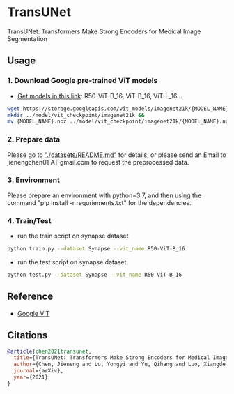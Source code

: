 # TransUNet
TransUNet: Transformers Make Strong Encoders for Medical Image Segmentation

## Usage

### 1. Download Google pre-trained ViT models
* [Get models in this link](https://console.cloud.google.com/storage/vit_models/): R50-ViT-B_16, ViT-B_16, ViT-L_16...
```bash
wget https://storage.googleapis.com/vit_models/imagenet21k/{MODEL_NAME}.npz &&
mkdir ../model/vit_checkpoint/imagenet21k &&
mv {MODEL_NAME}.npz ../model/vit_checkpoint/imagenet21k/{MODEL_NAME}.npz
```

### 2. Prepare data

Please go to ["./datasets/README.md"](datasets/README.md) for details, or please send an Email to jienengchen01 AT gmail.com to request the preprocessed data.

### 3. Environment

Please prepare an environment with python=3.7, and then using the command "pip install -r requriements.txt" for the dependencies.

### 4. Train/Test

- run the train script on synapse dataset

```bash
python train.py --dataset Synapse --vit_name R50-ViT-B_16
```

- run the test script on synapse dataset

```bash
python test.py --dataset Synapse --vit_name R50-ViT-B_16
```

## Reference
* [Google ViT](https://github.com/google-research/vision_transformer)

## Citations

```bibtex
@article{chen2021transunet,
  title={TransUNet: Transformers Make Strong Encoders for Medical Image Segmentation},
  author={Chen, Jieneng and Lu, Yongyi and Yu, Qihang and Luo, Xiangde and Adeli, Ehsan and Wang, Yan and Lu, Le and Yuille, Alan L., and Zhou, Yuyin},
  journal={arXiv},
  year={2021}
}
```
